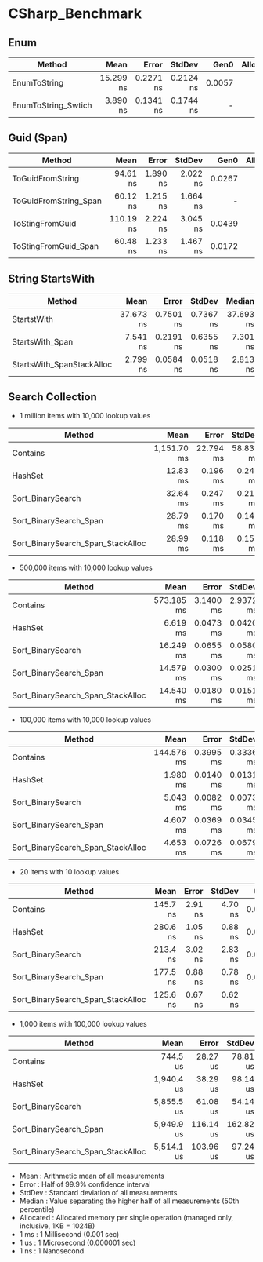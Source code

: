 
# CSharp_Benchmark



## Enum 
|                Method |      Mean |     Error |    StdDev |   Gen0 | Allocated |
|---------------------- |----------:|----------:|----------:|-------:|----------:|
|          EnumToString | 15.299 ns | 0.2271 ns | 0.2124 ns | 0.0057 |      24 B |
|   EnumToString_Swtich |  3.890 ns | 0.1341 ns | 0.1744 ns |      - |         - |

## Guid (Span)
|                Method |      Mean |    Error |   StdDev |   Gen0 | Allocated |
|---------------------- |----------:|---------:|---------:|-------:|----------:|
|      ToGuidFromString |  94.61 ns | 1.890 ns | 2.022 ns | 0.0267 |     112 B |
| ToGuidFromString_Span |  60.12 ns | 1.215 ns | 1.664 ns |      - |         - |
|       ToStingFromGuid | 110.19 ns | 2.224 ns | 3.045 ns | 0.0439 |     184 B |
|  ToStingFromGuid_Span |  60.48 ns | 1.233 ns | 1.467 ns | 0.0172 |      72 B |

## String StartsWith
|                    Method |      Mean |     Error |    StdDev |    Median |   Gen0 | Allocated |
|-------------------------- |----------:|----------:|----------:|----------:|-------:|----------:|
|                StartstWith | 37.673 ns | 0.7501 ns | 0.7367 ns | 37.693 ns |      - |         - |
|           StartsWith_Span |  7.541 ns | 0.2191 ns | 0.6355 ns |  7.301 ns | 0.0076 |      32 B |
| StartsWith_SpanStackAlloc |  2.799 ns | 0.0584 ns | 0.0518 ns |  2.813 ns |      - |         - |

## Search Collection<int> 
- 1 million items with 10,000 lookup values

|                            Method |        Mean |     Error |    StdDev | Allocated |
|---------------------------------- |------------:|----------:|----------:|----------:|
|                          Contains | 1,151.70 ms | 22.794 ms | 58.839 ms |   41032 B |
|                           HashSet |    12.83 ms |  0.196 ms |  0.241 ms |   58751 B |
|                 Sort_BinarySearch |    32.64 ms |  0.247 ms |  0.219 ms |   40158 B |
|            Sort_BinarySearch_Span |    28.79 ms |  0.170 ms |  0.142 ms |   40125 B |
| Sort_BinarySearch_Span_StackAlloc |    28.99 ms |  0.118 ms |  0.158 ms |      29 B |

- 500,000 items with 10,000 lookup values

|                            Method |       Mean |     Error |    StdDev |   Gen0 | Allocated |
|---------------------------------- |-----------:|----------:|----------:|-------:|----------:|
|                          Contains | 573.185 ms | 3.1400 ms | 2.9372 ms |      - |   41032 B |
|                           HashSet |   6.619 ms | 0.0473 ms | 0.0420 ms | 7.8125 |   58743 B |
|                 Sort_BinarySearch |  16.249 ms | 0.0655 ms | 0.0580 ms |      - |   40125 B |
|            Sort_BinarySearch_Span |  14.579 ms | 0.0300 ms | 0.0251 ms |      - |   40111 B |
| Sort_BinarySearch_Span_StackAlloc |  14.540 ms | 0.0180 ms | 0.0151 ms |      - |      15 B |

- 100,000 items with 10,000 lookup values

|                            Method |       Mean |     Error |    StdDev |   Gen0 | Allocated |
|---------------------------------- |-----------:|----------:|----------:|-------:|----------:|
|                          Contains | 144.576 ms | 0.3995 ms | 0.3336 ms |      - |   40330 B |
|                           HashSet |   1.980 ms | 0.0140 ms | 0.0131 ms | 7.8125 |   58740 B |
|                 Sort_BinarySearch |   5.043 ms | 0.0082 ms | 0.0073 ms |      - |   40103 B |
|            Sort_BinarySearch_Span |   4.607 ms | 0.0369 ms | 0.0345 ms |      - |   40103 B |
| Sort_BinarySearch_Span_StackAlloc |   4.653 ms | 0.0726 ms | 0.0679 ms |      - |       7 B |

- 20 items with 10 lookup values

|                            Method |     Mean |   Error |  StdDev |   Gen0 | Allocated |
|---------------------------------- |---------:|--------:|--------:|-------:|----------:|
|                          Contains | 145.7 ns | 2.91 ns | 4.70 ns | 0.0215 |     136 B |
|                           HashSet | 280.6 ns | 1.05 ns | 0.88 ns | 0.0381 |     240 B |
|                 Sort_BinarySearch | 213.4 ns | 3.02 ns | 2.83 ns | 0.0215 |     136 B |
|            Sort_BinarySearch_Span | 177.5 ns | 0.88 ns | 0.78 ns | 0.0215 |     136 B |
| Sort_BinarySearch_Span_StackAlloc | 125.6 ns | 0.67 ns | 0.62 ns |      - |         - |

- 1,000 items with 100,000 lookup values

|                            Method |       Mean |     Error |    StdDev |     Gen0 |     Gen1 |     Gen2 | Allocated |
|---------------------------------- |-----------:|----------:|----------:|---------:|---------:|---------:|----------:|
|                          Contains |   744.5 us |  28.27 us |  78.81 us | 124.0234 | 124.0234 | 124.0234 |  400180 B |
|                           HashSet | 1,940.4 us |  38.29 us |  98.14 us | 119.1406 |  89.8438 |  83.9844 |  538750 B |
|                 Sort_BinarySearch | 5,855.5 us |  61.08 us |  54.14 us | 117.1875 | 117.1875 | 117.1875 |  400182 B |
|            Sort_BinarySearch_Span | 5,949.9 us | 116.14 us | 162.82 us | 117.1875 | 117.1875 | 117.1875 |  400182 B |
| Sort_BinarySearch_Span_StackAlloc | 5,514.1 us | 103.96 us |  97.24 us |        - |        - |        - |       7 B |

  - Mean      : Arithmetic mean of all measurements
  - Error     : Half of 99.9% confidence interval
  - StdDev    : Standard deviation of all measurements
  - Median    : Value separating the higher half of all measurements (50th percentile)
  - Allocated : Allocated memory per single operation (managed only, inclusive, 1KB = 1024B)
  - 1 ms      : 1 Millisecond (0.001 sec)
  - 1 us      : 1 Microsecond (0.000001 sec)
  - 1 ns      : 1 Nanosecond




